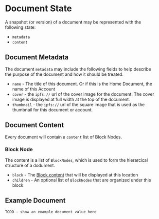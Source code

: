 # Document State

A snapshot (or version) of a document may be represented with the following state:

- `metadata`
- `content`

## Document Metadata

The document `metadata` may include the following fields to help describe the purpose of the document and how it should be treated.

- `name` - The title of this document. Or if this is the Home Document, the name of this Account
- `cover` - the `ipfs://` url of the cover image for the document. The cover image is displayed at full width at the top of the document.
- `thumbnail` - the `ipfs://` url of the square image that is used as the thumbnail for this document or account.

## Document Content

Every document will contain a `content` list of Block Nodes.

### Block Node

The content is a list of `BlockNodes`, which is used to form the hierarcical structure of a dodument.

- `block` - The [Block content](./document-blocks) that will be displayed at this location
- `children` - An optional list of `BlockNodes` that are organized under this block


## Example Document

`TODO - show an example document value here`